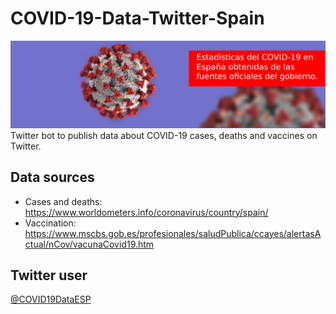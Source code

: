 # COVID-19-Data-Twitter-Spain
![img](img_twitter/covid-spain-twitter-cover.jpg)
Twitter bot to publish data about COVID-19 cases, deaths and vaccines on Twitter.

## Data sources
* Cases and deaths: https://www.worldometers.info/coronavirus/country/spain/
* Vaccination: https://www.mscbs.gob.es/profesionales/saludPublica/ccayes/alertasActual/nCov/vacunaCovid19.htm

## Twitter user
[@COVID19DataESP](https://twitter.com/COVID19DataESP)
